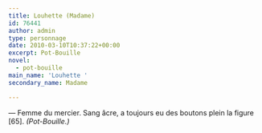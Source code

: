 ```yaml
---
title: Louhette (Madame)
id: 76441
author: admin
type: personnage
date: 2010-03-10T10:37:22+00:00
excerpt: Pot-Bouille
novel:
  - pot-bouille
main_name: 'Louhette '
secondary_name: Madame

---
```

— Femme du mercier. Sang âcre, a toujours eu des boutons plein la figure [65]. _(Pot-Bouille.)_